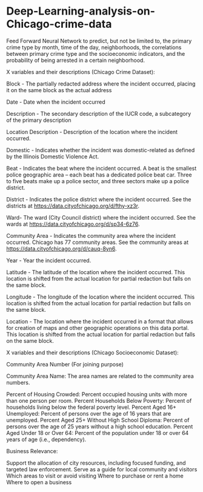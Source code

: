 # Deep-Learning-analysis-on-Chicago-crime-data
Feed Forward Neural Network to predict, but not be limited to, the primary crime type by month, time of the day, neighborhoods, the correlations between primary crime type and the socioeconomic indicators, and the probability of being arrested in a certain neighborhood. 

X variables and their descriptions (Chicago Crime Dataset):

Block - The partially redacted address where the incident occurred, placing it on the same block as the actual address

Date - Date when the incident occurred

Description - The secondary description of the IUCR code, a subcategory of the primary description 

Location Description - Description of the location where the incident occurred.

Domestic - Indicates whether the incident was domestic-related as defined by the Illinois Domestic Violence Act.

Beat - Indicates the beat where the incident occurred. A beat is the smallest police geographic area – each beat has a dedicated police beat car. Three to five beats make up a police sector, and three sectors make up a police district.

District - Indicates the police district where the incident occurred. See the districts at https://data.cityofchicago.org/d/fthy-xz3r.

Ward- The ward (City Council district) where the incident occurred. See the wards at https://data.cityofchicago.org/d/sp34-6z76.

Community Area - Indicates the community area where the incident occurred. Chicago has 77 community areas. See the community areas at https://data.cityofchicago.org/d/cauq-8yn6.

Year - Year the incident occurred.

Latitude - The latitude of the location where the incident occurred. This location is shifted from the actual location for partial redaction but falls on the same block.

Longitude - The longitude of the location where the incident occurred. This location is shifted from the actual location for partial redaction but falls on the same block.

Location - The location where the incident occurred in a format that allows for creation of maps and other geographic operations on this data portal. This location is shifted from the actual location for partial redaction but falls on the same block.

X variables and their descriptions (Chicago Socioeconomic Dataset):

Community Area Number (For joining purpose)

Community Area Name: The area names are related to the community area numbers.

Percent of Housing Crowded: Percent occupied housing units with more than one person per room.
Percent Households Below Poverty: Percent of households living below the federal poverty level.
Percent Aged 16+ Unemployed: Percent of persons over the age of 16 years that are unemployed.
Percent Aged 25+ Without High School Diploma: Percent of persons over the age of 25 years without a high school education.
Percent Aged Under 18 or Over 64: Percent of the population under 18 or over 64 years of age (i.e., dependency).

Business Relevance:

Support the allocation of city resources, including focused funding, and targeted law enforcement.
Serve as a guide for local community and visitors
Which areas to visit or avoid visiting
Where to purchase or rent a home
Where to open a business
